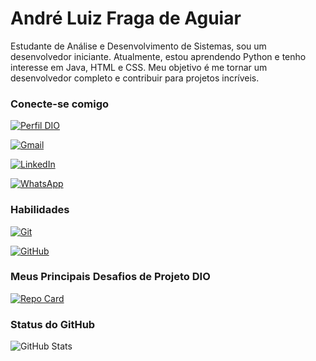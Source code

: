 # André Luiz Fraga de Aguiar

Estudante de Análise e Desenvolvimento de Sistemas, sou um desenvolvedor iniciante. Atualmente, estou aprendendo Python e tenho interesse em Java, HTML e CSS. Meu objetivo é me tornar um desenvolvedor completo e contribuir para projetos incríveis.

### Conecte-se comigo

[![Perfil DIO](https://img.shields.io/badge/-Meu%20Perfil%20na%20DIO-30A3DC?style=for-the-badge)](https://www.dio.me/users/andre_aguiar522)

[![Gmail](https://img.shields.io/badge/Gmail-000?style=for-the-badge&logo=gmail&logoColor=red)](mailto:andre.aguiar522@gmail.com)

[![LinkedIn](https://img.shields.io/badge/-LinkedIn-000?style=for-the-badge&logo=linkedin&logoColor=30A3DC)](https://www.linkedin.com/in/andre-aguiar97/)

[![WhatsApp](https://img.shields.io/badge/WhatsApp-000?style=for-the-badge&logo=whatsapp&logoColor=25D366)](https://wa.me/5511975158913)



### Habilidades

[![Git](https://img.shields.io/badge/Git-000?style=for-the-badge&logo=git&logoColor=E94D5F)](https://git-scm.com/doc)

[![GitHub](https://img.shields.io/badge/GitHub-000?style=for-the-badge&logo=github&logoColor=30A3DC)](https://docs.github.com/)

### Meus Principais Desafios de Projeto DIO

[![Repo Card](https://github-readme-stats.vercel.app/api/pin/?username=dev-aguiar&repo=dio-lab-open-source&bg_color=000&border_color=30A3DC&show_icons=true&icon_color=30A3DC&title_color=E94D5F&text_color=FFF)](https://github.com/dev-aguiar/dio-lab-open-source)

### Status do GitHub

![GitHub Stats](https://github-readme-stats.vercel.app/api?username=dev-aguiar&theme=transparent&bg_color=000&border_color=30A3DC&show_icons=true&icon_color=30A3DC&title_color=E94D5F&text_color=FFF)

